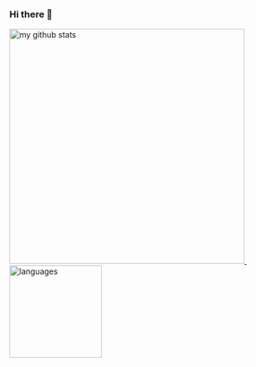 ### Hi there 👋

<!--
**ilearnit/ilearnit** is a ✨ _special_ ✨ repository because its `README.md` (this file) appears on your GitHub profile.

Here are some ideas to get you started:

- 🔭 I’m currently working on ...
- 🌱 I’m currently learning ...
- 👯 I’m looking to collaborate on ...
- 🤔 I’m looking for help with ...
- 💬 Ask me about ...
- 📫 How to reach me: ...
- 😄 Pronouns: ...
- ⚡ Fun fact: ...
-->


<a align="left" href="https://github.com/abcdot/">
    <p align="left">
    <img src="https://github-readme-stats.vercel.app/api?username=abcdot&count_private=true&show_icons=true&theme=gruvbox" alt="my github stats" width="420"/>&nbsp;<img src="https://github-readme-stats.vercel.app/api/top-langs/?username=abcdot&count_private=true&show_icons=true&layout=compact&theme=gruvbox" alt="languages" height="165">
    </p>
</a>
